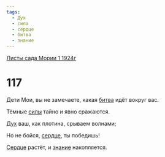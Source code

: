 ```yaml
---
tags:
  - Дух
  - сила
  - сердце
  - битва
  - знание
---
```


[Листы сада Мории 1 1924г](/agni/1924)

# 117
Дети Мои, вы не замечаете, какая [битва](/tag/#битва) идёт вокруг вас.   

Тёмные [силы](/tag/#сила) тайно и явно сражаются.   

[Дух](/tag/#Дух) ваш, как плотина, срываем волнами;   

Но не бойся, [сердце](/tag/#сердце), ты победишь!   

[Сердце](/tag/#сердце) растёт, и [знание](/tag/#знание) накопляется.   

